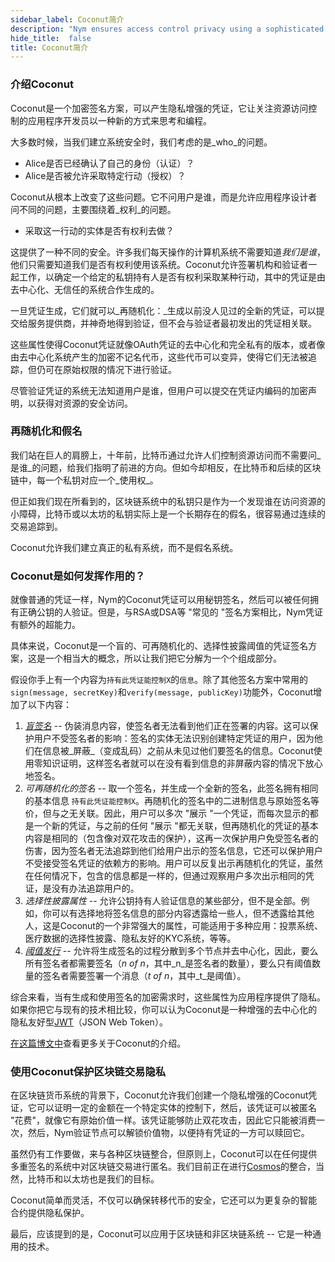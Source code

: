 ```yaml
---
sidebar_label: Coconut简介
description: "Nym ensures access control privacy using a sophisticated signature scheme called Coconut."
hide_title:  false
title: Coconut简介
---
```


### 介绍Coconut

Coconut是一个加密签名方案，可以产生隐私增强的凭证，它让关注资源访问控制的应用程序开发员以一种新的方式来思考和编程。

大多数时候，当我们建立系统安全时，我们考虑的是_who_的问题。

- Alice是否已经确认了自己的身份（认证）？
- Alice是否被允许采取特定行动（授权）？

Coconut从根本上改变了这些问题。它不问用户是谁，而是允许应用程序设计者问不同的问题，主要围绕着_权利_的问题。

- 采取这一行动的实体是否有权利去做？

这提供了一种不同的安全。许多我们每天操作的计算机系统不需要知道*我们是谁*，他们只需要知道我们是否有权利使用该系统。Coconut允许签署机构和验证者一起工作，以确定一个给定的私钥持有人是否有权利采取某种行动，其中的凭证是由去中心化、无信任的系统合作生成的。

一旦凭证生成，它们就可以_再随机化：_生成以前没人见过的全新的凭证，可以提交给服务提供商，并神奇地得到验证，但不会与验证者最初发出的凭证相关联。

这些属性使得Coconut凭证就像OAuth凭证的去中心化和完全私有的版本，或者像由去中心化系统产生的加密不记名代币，这些代币可以变异，使得它们无法被追踪，但仍可在原始权限的情况下进行验证。

尽管验证凭证的系统无法知道用户是谁，但用户可以提交在凭证内编码的加密声明，以获得对资源的安全访问。

### 再随机化和假名

我们站在巨人的肩膀上，十年前，比特币通过允许人们控制资源访问而不需要问_是谁_的问题，给我们指明了前进的方向。但如今却相反，在比特币和后续的区块链中，每一个私钥对应一个_使用权_。

但正如我们现在所看到的，区块链系统中的私钥只是作为一个发现谁在访问资源的小障碍，比特币或以太坊的私钥实际上是一个长期存在的假名，很容易通过连续的交易追踪到。

Coconut允许我们建立真正的私有系统，而不是假名系统。

### Coconut是如何发挥作用的？

就像普通的凭证一样，Nym的Coconut凭证可以用秘钥签名，然后可以被任何拥有正确公钥的人验证。但是，与RSA或DSA等 "常见的 "签名方案相比，Nym凭证有额外的超能力。

具体来说，Coconut是一个盲的、可再随机化的、选择性披露阈值的凭证签名方案，这是一个相当大的概念，所以让我们把它分解为一个个组成部分。

假设你手上有一个内容为`持有此凭证能控制X`的`信息`。除了其他签名方案中常用的`sign(message, secretKey)`和`verify(message, publicKey)`功能外，Coconut增加了以下内容：

1. _[盲签名](https://en.wikipedia.org/wiki/Blind_signature)_ -- 伪装消息内容，使签名者无法看到他们正在签署的内容。这可以保护用户不受签名者的影响：签名的实体无法识别创建特定凭证的用户，因为他们在信息被_屏蔽_（变成乱码）之前从未见过他们要签名的信息。Coconut使用零知识证明，这样签名者就可以在没有看到信息的非屏蔽内容的情况下放心地签名。
2. _可再随机化的签名_ -- 取一个签名，并生成一个全新的签名，此签名拥有相同的基本信息 `持有此凭证能控制X`。再随机化的签名中的二进制信息与原始签名等价，但与之无关联。因此，用户可以多次 "展示 "一个凭证，而每次显示的都是一个新的凭证，与之前的任何 "展示 "都无关联，但再随机化的凭证的基本内容是相同的（包含像对双花攻击的保护），这再一次保护用户免受签名者的伤害，因为签名者无法追踪到他们给用户出示的签名信息，它还可以保护用户不受接受签名凭证的依赖方的影响。用户可以反复出示再随机化的凭证，虽然在任何情况下，包含的信息都是一样的，但通过观察用户多次出示相同的凭证，是没有办法追踪用户的。
4. _选择性披露属性_ -- 允许公钥持有人验证信息的某些部分，但不是全部。例如，你可以有选择地将签名信息的部分内容透露给一些人，但不透露给其他人，这是Coconut的一个非常强大的属性，可能适用于多种应用：投票系统、医疗数据的选择性披露、隐私友好的KYC系统，等等。
4. _[阈值发行](https://en.wikipedia.org/wiki/Threshold_cryptosystem)_ -- 允许将生成签名的过程分散到多个节点并去中心化，因此，要么所有签名者都需要签名（_n of n_，其中_n_是签名者的数量），要么只有阈值数量的签名者需要签署一个消息（_t of n_，其中_t_是阈值）。

综合来看，当有生成和使用签名的加密需求时，这些属性为应用程序提供了隐私。如果你把它与现有的技术相比较，你可以认为Coconut是一种增强的去中心化的隐私友好型[JWT](https://jwt.io/)（JSON Web Token）。

[在这篇博文中](https://medium.com/nymtech/nyms-coconut-credentials-an-overview-4aa4e922cd51)查看更多关于Coconut的介绍。

### 使用Coconut保护区块链交易隐私

在区块链货币系统的背景下，Coconut允许我们创建一个隐私增强的Coconut凭证，它可以证明一定的金额在一个特定实体的控制下，然后，该凭证可以被匿名 "花费"，就像它有原始价值一样。该凭证能够防止双花攻击，因此它只能被消费一次，然后，Nym验证节点可以解锁价值物，以便持有凭证的一方可以赎回它。

虽然仍有工作要做，来与各种区块链整合，但原则上，Coconut可以在任何提供多重签名的系统中对区块链交易进行匿名。我们目前正在进行[Cosmos](https://cosmos.network)的整合，当然，比特币和以太坊也是我们的目标。

Coconut简单而灵活，不仅可以确保转移代币的安全，它还可以为更复杂的智能合约提供隐私保护。

最后，应该提到的是，Coconut可以应用于区块链和非区块链系统 -- 它是一种通用的技术。
